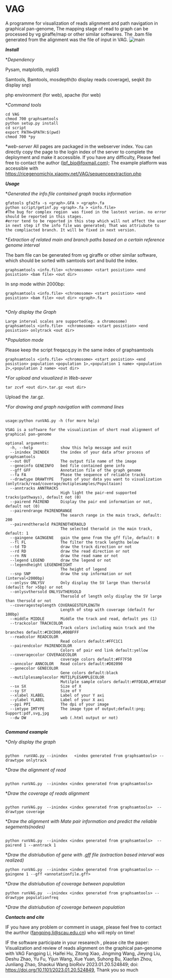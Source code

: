 # VAG
A programme for visualization of reads alignment and path navigation in graphical pan-genome, The mapping stage of read to graph can be processed by vg giraffe/map or other similar softwares. The .bam file generated from the alignment was the file of input in VAG.
![main](https://user-images.githubusercontent.com/46209789/213981873-bc18ff74-93ff-4001-8ecd-3dfc1ed5992c.jpg)


***Install***

**Dependency*

Pysam, matplotlib, mpld3

Samtools, Bamtools, mosdepth(to display reads coverage), seqkit (to display snp)

php environment (for web), apache (for web)

**Command tools*

```
cd VAG
chmod 700 graphsamtools
python setup.py install
cd script 
export PATH=$PATH:$(pwd)
chmod 700 *py
```

**web-server*
All pages are packaged in the webserver index. You can directly copy the page to the login index of the server to complete the deployment and make it accessible. If you have any difficulty, Please feel free to contact the author (lpf_bio@foxmail.com); The example platform was accessible with https://ricegenomichjx.xiaomy.net/VAG/sequenceextraction.php

***Usage***

**Generated the info.file contained graph tracks information*

```
gfatools gfa2fa -s <graph>.GFA > <graph>.fa
python script/getinf.py <graph>.fa > <info.file>  
#The bug for complex region  was fixed in the lastest verion. no error should be reported in this stages.
#error tend to be reported in this step which will not affect the user in next step if the info file was generated; That was attriubute to the compliacted branch. It will be fixed in next version.
```

**Extraction of related main and branch paths based on a certain reference genome interval*

The bam file can be generated from vg giraffe or other similar software, which should be sorted with samtools sort and build the index.

```
graphsamtools <info.file> <chromosome> <start posistion> <end posistion> <bam file> <out dir>
```

In snp mode within 2000bp:
```
graphsamtools <info.file> <chromosome> <start posistion> <end posistion> <bam file> <out dir> <graph>.fa
 
```
**Only display the Graph*
```
Large interval scales are supported(eg. a chromosome)
graphsamtools <info.file>  <chromosome> <start posistion> <end posistion> onlytrack <out dir>

```

**Population mode*

Please keep the script freqacq.py in the same index of graphsamtools

```
graphsamtools <info.file> <chromosome> <start posistion> <end posistion> population <population 1>,<population 1 name> <population 2>,<population 2 name> <out dir>

```
**For upload and visualized in Web-sever*

```
tar zcvf <out dir>.tar.gz <out dir>
```
Upload the <out dir>.tar.gz.

**For drawing and graph navigation with command lines*

```

usage:python runVAG.py -h (for more help) 

VSAG is a software for the visualization of short read alignment of graphical pan-genome

optional arguments:
  -h, --help            show this help message and exit
  --inindex ININDEX     the index of your data after process of graphsamtools
  --out OUT             The output file name of the image
  --geneinfo GENEINFO   bed file contained gene info
  --gff GFF             Annotation file of the graph genome
  --fa FA               Phase the sequence of reliable tracks
  --drawtype DRAWTYPE   Types of your data you want to visualization (onlytrack/read/coverage/mutiplesamples/Popultaion)
  --anntracks ANNTRACKS
                        High light the pair-end supported tracks(pathways), default not (0)
  --pairend PAIREND     Display the pair end information or not, default not (0)
  --pairendrange PAIRENDRANGE
                        The search range in the main track, default: 200
  --pairendtheraold PAIRENDTHERAOLD
                        The selected theraold in the main track, default: 1
  --gaingene GAINGENE   gain the gene from the gff file, default: 0
  --fl FL               The filter the track lengths below
  --td TD               draw the track direction or not
  --rd RD               draw the read direction or not
  --rn RN               draw the read name or not
  --legend LEGEND       draw the legend or not
  --legendheight LEGENDHEIGHT
                        The height of legend
  --snp SNP             draw the snp information or not (interval<2000bp)
  --onlysv ONLYSV       Only display the SV large than thersold (default for >5bp) or not
  --onlysvthersold ONLYSVTHERSOLD
                        Thersold of length only display the SV large than thersold or not
  --coveragesteplength COVERAGESTEPLENGTH
                        Length of step with coverage (default for 100bp)
  --middle MIDDLE       Middle the track and read, default yes (1)
  --trackcolor TRACKCOLOR
                        Track colors including main track and the branches default:#CDCD00,#00BFFF
  --readcolor READCOLOR
                        Read colors default:#FFC1C1
  --pairendcolor PAIRENDCOLOR
                        Colors of pair end link default:yellow
  --coveragecolor COVERAGECOLOR
                        coverage colors default:#FF7F50
  --anncolor ANNCOLOR   Read colors default:#D02090
  --genecolor GENECOLOR
                        Gene colors default:black
  --mutilplesamplecolor MUTILPLESAMPLECOLOR
                        Mutilple sample colors default:#FFDEAD,#FFA54F
  --sx SX               Size of X
  --sy SY               Size of Y
  --xlabel XLABEL       Label of your Y axi
  --ylabel YLABEL       Label of your X axi
  --ppi PPI             The dpi of your image
  --imtype IMTYPE       The image type of output;default:png; Support:pdf,svg,jpg
  --dw DW               web (.html output or not)


```
***Command example***

**Only display the graph*
```

python  runVAG.py --inindex   <index generated from graphsamtools> --drawtype onlytrack

```
**Draw the alignment of read*

```

python runVAG.py  --inindex <index generated from graphsamtools> 

```

**Draw the coverage of reads alignment*

```

python runVAG.py  --inindex <index generated from graphsamtools>  --drawtype coverage

```
 
 **Draw the  alignment with Mate pair information and predict the reliable segements(nodes)*

```

python runVAG.py  --inindex <index generated from graphsamtools>  --pairend 1 --anntrack 1

```
 **Draw the distriubution of gene with .gff file (extraction based interval was realized)*

```
python runVAG.py  --inindex <index generated from graphsamtools> --gaingene 1 --gff <annotationfile.gff>
```
 
**Draw the distriubution of coverage between population*

```
python runVAG.py  --inindex <index generated from graphsamtools> --drawtype populationfreq
```
 
 **Draw the distriubution of coverage between population*


***Contacts and cite***

IF you have any problem or comment in usage, please feel free to contact the aurthor (fangping.li@scau.edu.cn) who will reply on time!

IF the software participate in your researech , please cite the paper: Visualization and review of reads alignment on the graphical pan-genome with VAG
Fangping Li, Haifei Hu, Zitong Xiao, Jingming Wang, Jieying Liu, Deshu Zhao, Yu Fu, Yijun Wang, Xue Yuan, Suhong Bu, Xiaofan Zhou, Junliang Zhao, Shaokui Wang
bioRxiv 2023.01.20.524849; doi: https://doi.org/10.1101/2023.01.20.524849, Thank you so much

